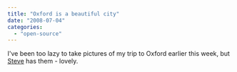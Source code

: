 ```yaml
---
title: "Oxford is a beautiful city"
date: "2008-07-04"
categories: 
  - "open-source"
---
```


I've been too lazy to take pictures of my trip to Oxford earlier this week, but [Steve](http://www.1060.org/blogxter/entry?publicid=F49D52EC48C1F5DA7D89BE40E2DEF3AC) has them - lovely.

